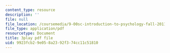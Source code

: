 ```yaml
---
content_type: resource
description: ''
file: null
file_location: /coursemedia/9-00sc-introduction-to-psychology-fall-2011/9923fcb29e058a2392f374cc11c51810_Qw4SkvZ03cc.pdf
file_type: application/pdf
resourcetype: Document
title: 3play pdf file
uid: 9923fcb2-9e05-8a23-92f3-74cc11c51810
---
```

